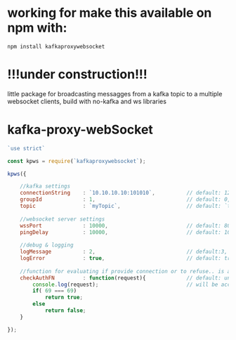 # working for make this available on npm with:
`npm install kafkaproxywebsocket `

# !!!under construction!!!

little package for broadcasting messagges from a kafka topic to a multiple websocket clients, build with no-kafka and ws libraries

# kafka-proxy-webSocket

```javascript
`use strict`

const kpws = require(`kafkaproxywebsocket`);

kpws({

    //kafka settings
    connectionString    : `10.10.10.10:101010`,          // default: 127.0.0.1:9092
    groupId             : 1,                             // default: 0,
    topic               : `myTopic`,                     // default: `test`
    
    //websocket server settings
    wssPort             : 10000,                         // default: 8080
    pingDelay           : 10000,                         // default: 10000   
    
    //debug & logging
    logMessage          : 2,                             // default:3,   1 connect-disconnect //2 sent-messages //3
    logError            : true,                          // default: true,
    
    //function for evaluating if provide connection or to refuse.. is a func that return true or false
    checkAuthFN         : function(request){             // default: undefined, so every incoming connection
        console.log(request);                            // will be accepted
        if( 69 === 69) 
            return true;
        else
            return false;        
    } 	 

});

```
